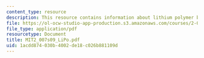 ```yaml
---
content_type: resource
description: This resource contains information about lithium polymer batteries.
file: https://ol-ocw-studio-app-production.s3.amazonaws.com/courses/2-007-design-and-manufacturing-i-spring-2009/1acdd874030b4002de18c026b881109d_MIT2_007s09_LiPo.pdf
file_type: application/pdf
resourcetype: Document
title: MIT2_007s09_LiPo.pdf
uid: 1acdd874-030b-4002-de18-c026b881109d
---
```

